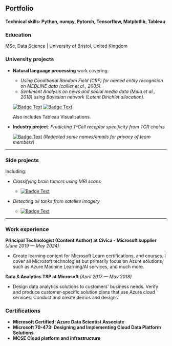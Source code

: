 ## Portfolio
#### Technical skills: Python, numpy, Pytorch, Tensorflow, Matplotlib, Tableau
### Education

MSc, Data Science | University of Bristol, United Kingdom

### University projects

- **Natural language processing** work covering:
    - *Using Conditional Random Field (CRF) for named entity recognition on MEDLINE data (collier et al., 2005).*
    - *Sentiment Analysis on news and social media data (Maia et al., 2018) using Bayesian network (Latent Dirichlet allocation).*


    [![Badge Text](https://img.shields.io/badge/GitHub-See_report-blue?logo=GitHub&color=blue)](https://github.com/vulcanfox/wild-apple-seed/blob/main/NLP%20and%20tableau%20data%20viz%20report.pdf) [![Badge Text](https://img.shields.io/badge/GitHub-View_code-blue?logo=GitHub&color=purple)](https://github.com/vulcanfox/DA-project)

    Also includes Tableau Visualisations.



- **Industry project**: *Predicting T-Cell receptor specificity from TCR chains*

    [![Badge Text](https://img.shields.io/badge/GitHub-View_code-blue?logo=GitHub&color=purple)](https://github.com/vulcanfox/adnan-portfolio/blob/main/industry-project-report.pdf) *(Redacted some names/emails for privacy of team members)*

---

### Side projects

Including:

- *Classifying brain tumors using MRI scans*
    
    - [![Badge Text](https://img.shields.io/badge/GitHub-View_code-blue?logo=GitHub&color=purple)](https://github.com/vulcanfox/wild-apple-seed/blob/main/brain-tumour-classification.ipynb)
- *Detecting oil tanks from satellite imagery*

    - [![Badge Text](https://img.shields.io/badge/GitHub-View_code-blue?logo=GitHub&color=purple)](https://github.com/vulcanfox/wild-apple-seed/blob/main/oil-tank-detection.ipynb)

---
        

### Work experience

**Principal Technologist (Content Author) at Civica  - Microsoft supplier** *(June 2019 — May 2024)*
- Create learning content for Microsoft Learn
certifications, and courses. I cover all Microsoft technologies but 
primarily focus on Azure solutions, such as Azure Machine Learning/AI services, and much more.

**Data & Analytics TSP at Microsoft** *(April 2017 — May 2018)*
- Design data analytics solutions to customers' business needs. Verify 
and produce customer-specific solution plans that use Azure cloud 
services. Conduct and create demos and designs.

### Certifications
- **Microsoft Certified: Azure Data Scientist Associate**
- **Microsoft 70-473: Designing and Implementing Cloud Data Platform Solutions** 
- **MCSE Cloud platform and infrastructure**
